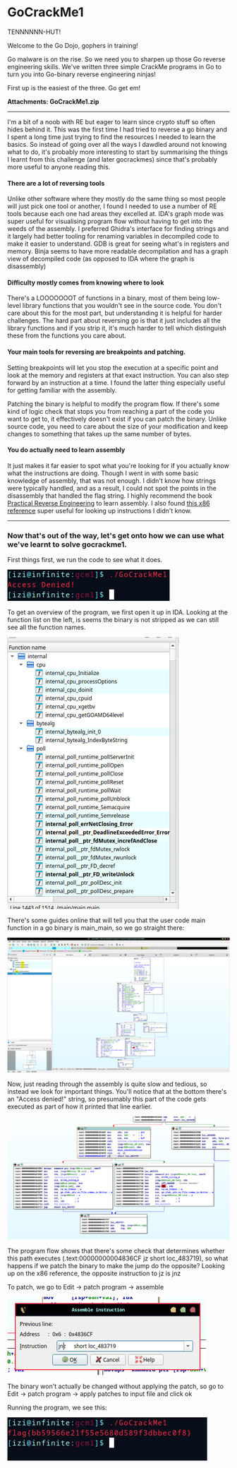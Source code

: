 # GoCrackMe1

TENNNNNN-HUT!

Welcome to the Go Dojo, gophers in training!

Go malware is on the rise. So we need you to sharpen up those Go reverse engineering skills. We've written three simple CrackMe programs in Go to turn you into Go-binary reverse engineering ninjas!

First up is the easiest of the three. Go get em!

**Attachments: GoCrackMe1.zip**

---

I'm a bit of a noob with RE but eager to learn since crypto stuff so often hides behind it. This was the first time I had tried to reverse a go binary and I spent a long time just trying to find the resources I needed to learn the basics. So instead of going over all the ways I dawdled around not knowing what to do, it's probably more interesting to start by summarising the things I learnt from this challenge (and later gocrackmes) since that's probably more useful to anyone reading this.

#### There are a lot of reversing tools

Unlike other software where they mostly do the same thing so most people will just pick one tool or another, I found I needed to use a number of RE tools because each one had areas they excelled at. IDA's graph mode was super useful for visualising program flow without having to get into the weeds of the assembly. I preferred Ghidra's interface for finding strings and it largely had better tooling for renaming variables in decompiled code to make it easier to understand. GDB is great for seeing what's in registers and memory. Binja seems to have more readable decompilation and has a graph view of decompiled code (as opposed to IDA where the graph is disassembly)

#### Difficulty mostly comes from knowing where to look

There's a LOOOOOOOT of functions in a binary, most of them being low-level library functions that you wouldn't see in the source code. You don't care about this for the most part, but understanding it is helpful for harder challenges. The hard part about reversing go is that it just includes all the library functions and if you strip it, it's much harder to tell which distinguish these from the functions you care about.

#### Your main tools for reversing are breakpoints and patching.

Setting breakpoints will let you stop the execution at a specific point and look at the memory and registers at that exact instruction. You can also step forward by an instruction at a time. I found the latter thing especially useful for getting familiar with the assembly.

Patching the binary is helpful to modify the program flow. If there's some kind of logic check that stops you from reaching a part of the code you want to get to, it effectively doesn't exist if you can patch the binary. Unlike source code, you need to care about the size of your modification and keep changes to something that takes up the same number of bytes.

#### You do actually need to learn assembly

It just makes it far easier to spot what you're looking for if you actually know what the instructions are doing. Though I went in with some basic knowledge of assembly, that was not enough. I didn't know how strings were typically handled, and as a result, I could not spot the points in the disassembly that handled the flag string. I highly recommend the book [Practical Reverse Engineering](https://www.amazon.com.au/Practical-Reverse-Engineering-Reversing-Obfuscation/dp/1118787315) to learn assembly. I also found [this x86 reference](https://ref.x86asm.net/geek32.html) super useful for looking up instructions I didn't know.

---

### Now that's out of the way, let's get onto how we can use what we've learnt to solve gocrackme1.

First things first, we run the code to see what it does.

![running the program in the terminal](https://github.com/mythemeria/ctf-writeups/blob/main/huntress/images/running%20gcm1.png?raw=true)

To get an overview of the program, we first open it up in IDA. Looking at the function list on the left, is seems the binary is not stripped as we can still see all the function names.

![list of unstripped function names in a IDA](https://github.com/mythemeria/ctf-writeups/blob/main/huntress/images/function%20names.png?raw=true)

There's some guides online that will tell you that the user code main function in a go binary is main_main, so we go straight there:

![the view when we go to the main_main function](https://github.com/mythemeria/ctf-writeups/blob/main/huntress/images/main_main.png?raw=true)

Now, just reading through the assembly is quite slow and tedious, so instead we look for important things. You'll notice that at the bottom there's an "Access denied!" string, so presumably this part of the code gets executed as part of how it printed that line earlier.

![zoom in on ida graph where the access denied string is](https://github.com/mythemeria/ctf-writeups/blob/main/huntress/images/access%20denied.png?raw=true)

The program flow shows that there's some check that determines whether this path executes (.text:00000000004836CF jz short loc_483719), so what happens if we patch the binary to make the jump do the opposite? Looking up on the x86 reference, the opposite instruction to jz is jnz

To patch, we go to Edit -> patch program -> assemble

![patching bytes to replace jz with jnz](https://github.com/mythemeria/ctf-writeups/blob/main/huntress/images/jnz%20patch.png?raw=true)

The binary won't actually be changed without applying the patch, so go to Edit -> patch program -> apply patches to input file and click ok

Running the program, we see this:

![omg it's the flag](https://github.com/mythemeria/ctf-writeups/blob/main/huntress/images/gcm1%20flag.png?raw=true)
